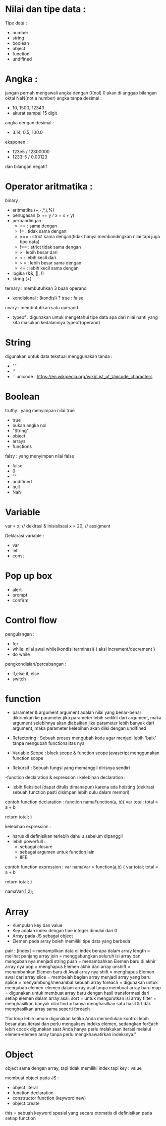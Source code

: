 # Nilai dan tipe data :

Tipe data :

- number
- string
- boolean
- object
- function
- undifined

# Angka :

jangan pernah mengawali angka dengan 0(nol)
0 akan di anggap bilangan oktal
NaN(not a number)
angka tanpa desimal :

- 10, 1500, 12343
- akurat sampai 15 digit

angka dengan desimal :

- 3.14, 0.5, 100.0

eksponen :

- 123e5 / 12300000
- 1233-5 / 0.00123

dan bilangan negatif

# Operator aritmatika :

binary :

- aritmatika (+,-,\*,/,%)
- penugasan (x += y / x = x + y)
- perbandingan :
  - == : sama dengan
  - != : tidak sama dengan
  - === : strict sama dengan(tidak hanya membandingkan nilai tapi juga tipe data)
  - !== : strict tidak sama dengan
  - `>` : lebih besar dari
  - < : lebih kecil dari
  - `>` = : lebih besar sama dengan
  - <= : lebih kecil sama dengan
- logika (&&, ||, !)
- string (+)

ternary :
membutuhkan 3 buah operand

- kondisional :
  (kondisi) ? true : false

unary :
membutuhkan satu operand

- typeof : digunakan untuk mengetahui tipe data apa dari nilai nanti yang kita masukan kedalamnya
  typeof(operand)

# String

digunakan untuk data tekstual menggunakan tanda :

- ""
- ''
- ``
  unicode : https://en.wikipedia.org/wiki/List_of_Unicode_characters

# Boolean

truthy : yang menyimpan nilai true

- true
- bukan angka nol
- "String"
- object
- arrays
- functions

falsy : yang menyimpan nilai false

- false
- 0
- ""
- undifined
- null
- NaN

# Variable

var = x; // deklrasi & inisialisasi
x = 20; // assigment

Deklarasi variable :

- var
- let
- const

# Pop up box

- alert
- prompt
- confirm

# Control flow

pengulangan :

- for
- while:
  nilai awal
  while(kondisi terminasi) {
  aksi
  increment/decrement
  }
- do while

pengkondisian/percabangan :

- if,else if, else
- switch

# function

- parameter & argument
  argument adalah nilai yang benar-benar dikirimkan ke parameter
  jika parameter lebih sedikit dari argument, maka argument selebihnya akan diabaikan
  jika parameter lebih banyak dari argument, maka parameter kelebihan akan diisi dengan undifined

- Refactoring :
  Sebuah proses mengubah kode agar menjadi lebih 'baik' tanpa mengubah functionalitas nya

- Variable Scope :
  block scope & function scope
  javascript menggunakan function scope

- Rekursif :
  Sebuah fungsi yang memanggil dirisnya sendiri

-function declaration & expression :
kelebihan declaration :

- lebih fleksibel (dapat ditulis dimanapun) karena ada hoisting (deklrasi sebuah function pasti disimpan lebih dulu dalam memori)

contoh function declaration :
function namaFunction(a, b){
var total;
total = a + b

return total;
}

kelebihan expression :

- harus di definisikan terlebih dahulu sebelum dipanggil
- lebih powerfull :
  - sebagai closure
  - sebagai argumen untuk function lain
  - IIFE

contoh function expression :
var namaVar = function(a,b) {
var total;
total = a + b

return total;
}

namaVar(1,2);

# Array

- Kumpulan key dan value
- Key adalah index dengan tipe integer dimulai dari 0
- Array pada JS sebagai object
- Elemen pada array boleh memiliki tipe data yang berbeda

pair :
[index] = menampilkan data di index berapa dalam array
length = melihat panjang array
join = menggabungkan seluruh isi array dan mengubah nya menjadi string
push = menambahkan Elemen baru di akhir array nya
pop = menghapus Elemen akhir dari array
unshift = menambahkan Elemen baru di Awal array nya
shift = menghapus Elemen awal dari array
slice = membelah bagian array menjadi array yang baru
splice = menyambung/menambal sebuah array
foreach = digunakan untuk mengubah elemen-elemen dalam array asal tanpa membuat array baru
map = digunakan untuk membuat array baru dengan hasil transformasi dari setiap elemen dalam array asal.
sort = untuk mengurutkan isi array
filter = menghasilkan banyak nilai
find = hanya menghasilkan satu hasil & tidak menghasilkan array sama seperti foreach

"for loop lebih umum digunakan ketika Anda memerlukan kontrol lebih besar atas iterasi
dan perlu mengakses indeks elemen, sedangkan forEach lebih cocok digunakan saat Anda
hanya perlu melakukan iterasi melalui elemen-elemen array tanpa perlu mengkhawatirkan
indeksnya."

# Object

object sama dengan array, tapi tidak memiliki index tapi key : value

membuat object pada JS :

- object literal
- function declaration
- constructor function (keyword new)
- object.create

this = sebuah keyword spesial yang secara otomatis di definisikan pada setiap function
